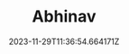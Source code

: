 ---
title: "Abhinav"
category: "IndieWeb & Personal Blogs"
site_url: https://notes.abhinavsarkar.net
feed_url: https://notes.abhinavsarkar.net/feed.atom
date: 2023-11-29T11:36:54.664171Z
domain: notes.abhinavsarkar.net

---